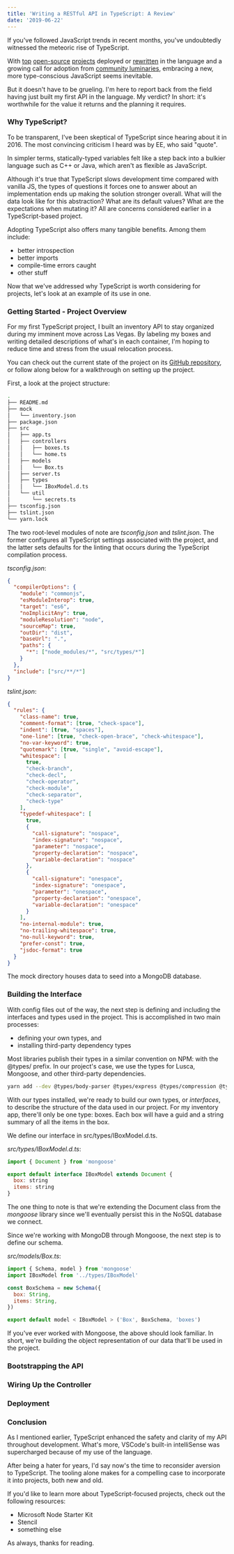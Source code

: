 ```yaml
---
title: 'Writing a RESTful API in TypeScript: A Review'
date: '2019-06-22'
---
```


If you've followed JavaScript trends in recent months, you've undoubtedly witnessed the meteoric rise of TypeScript.

With <a href="https://github.com/pikapkg/web" target="_blank">top</a> <a href="https://github.com/microsoft/vscode" target="_blank">open-source</a> <a href="https://github.com/angular/angular" target="_blank">projects</a> deployed or <a href="https://news.ycombinator.com/item?id=17467141" target="_blank">rewritten</a> in the language and a growing call for adoption from <a href="" target="_blank">community luminaries</a>, embracing a new, more type-conscious JavaScript seems inevitable.

But it doesn't have to be grueling. I'm here to report back from the field having just built my first API in the language. My verdict? In short: it's worthwhile for the value it returns and the planning it requires.

### Why TypeScript?

To be transparent, I've been skeptical of TypeScript since hearing about it in 2016. The most convincing criticism I heard was by EE, who said "quote".

In simpler terms, statically-typed variables felt like a step back into a bulkier language such as C++ or Java, which aren't as flexible as JavaScript.

Although it's true that TypeScript slows development time compared with vanilla JS, the types of questions it forces one to answer about an implementation ends up making the solution stronger overall. What will the data look like for this abstraction? What are its default values? What are the expectations when mutating it? All are concerns considered earlier in a TypeScript-based project.

Adopting TypeScript also offers many tangible benefits. Among them include:

- better introspection
- better imports
- compile-time errors caught
- other stuff

Now that we've addressed why TypeScript is worth considering for projects, let's look at an example of its use in one.

### Getting Started - Project Overview

For my first TypeScript project, I built an inventory API to stay organized during my imminent move across Las Vegas. By labeling my boxes and writing detailed descriptions of what's in each container, I'm hoping to reduce time and stress from the usual relocation process.

You can check out the current state of the project on its <a href="https://github.com/alephnode/inventory-app" target="_blank">GitHub repository</a>, or follow along below for a walkthrough on setting up the project.

First, a look at the project structure:

```bash
.
├── README.md
├── mock
│   └── inventory.json
├── package.json
├── src
│   ├── app.ts
│   ├── controllers
│   │   ├── boxes.ts
│   │   └── home.ts
│   ├── models
│   │   └── Box.ts
│   ├── server.ts
│   ├── types
│   │   └── IBoxModel.d.ts
│   └── util
│       └── secrets.ts
├── tsconfig.json
├── tslint.json
└── yarn.lock
```

The two root-level modules of note are _tsconfig.json_ and _tslint.json_. The former configures all TypeScript settings associated with the project, and the latter sets defaults for the linting that occurs during the TypeScript compilation process.

_tsconfig.json_:

```json
{
  "compilerOptions": {
    "module": "commonjs",
    "esModuleInterop": true,
    "target": "es6",
    "noImplicitAny": true,
    "moduleResolution": "node",
    "sourceMap": true,
    "outDir": "dist",
    "baseUrl": ".",
    "paths": {
      "*": ["node_modules/*", "src/types/*"]
    }
  },
  "include": ["src/**/*"]
}
```

_tslint.json_:

```json
{
  "rules": {
    "class-name": true,
    "comment-format": [true, "check-space"],
    "indent": [true, "spaces"],
    "one-line": [true, "check-open-brace", "check-whitespace"],
    "no-var-keyword": true,
    "quotemark": [true, "single", "avoid-escape"],
    "whitespace": [
      true,
      "check-branch",
      "check-decl",
      "check-operator",
      "check-module",
      "check-separator",
      "check-type"
    ],
    "typedef-whitespace": [
      true,
      {
        "call-signature": "nospace",
        "index-signature": "nospace",
        "parameter": "nospace",
        "property-declaration": "nospace",
        "variable-declaration": "nospace"
      },
      {
        "call-signature": "onespace",
        "index-signature": "onespace",
        "parameter": "onespace",
        "property-declaration": "onespace",
        "variable-declaration": "onespace"
      }
    ],
    "no-internal-module": true,
    "no-trailing-whitespace": true,
    "no-null-keyword": true,
    "prefer-const": true,
    "jsdoc-format": true
  }
}
```

The mock directory houses data to seed into a MongoDB database.

### Building the Interface

With config files out of the way, the next step is defining and including the interfaces and types used in the project. This is accomplished in two main processes:

- defining your own types, and
- installing third-party dependency types

Most libraries publish their types in a similar convention on NPM: with the @types/ prefix. In our project's case, we use the types for Lusca, Mongoose, and other third-party dependencies.

```bash
yarn add --dev @types/body-parser @types/express @types/compression @types/lusca @types/node @types/dotenv @types/mongodb
```

With our types installed, we're ready to build our own types, or _interfaces_, to describe the structure of the data used in our project. For my inventory app, there'll only be one type: boxes. Each box will have a guid and a string summary of all the items in the box.

We define our interface in src/types/IBoxModel.d.ts.

_src/types/IBoxModel.d.ts_:

```javascript
import { Document } from 'mongoose'

export default interface IBoxModel extends Document {
  box: string
  items: string
}
```

The one thing to note is that we're extending the Document class from the _mongoose_ library since we'll eventually persist this in the NoSQL database we connect.

Since we're working with MongoDB through Mongoose, the next step is to define our schema.

_src/models/Box.ts_:

```javascript
import { Schema, model } from 'mongoose'
import IBoxModel from '../types/IBoxModel'

const BoxSchema = new Schema({
  box: String,
  items: String,
})

export default model < IBoxModel > ('Box', BoxSchema, 'boxes')
```

If you've ever worked with Mongoose, the above should look familiar. In short, we're building the object representation of our data that'll be used in the project.

### Bootstrapping the API

### Wiring Up the Controller

### Deployment

### Conclusion

As I mentioned earlier, TypeScript enhanced the safety and clarity of my API throughout development. What's more, VSCode's built-in intelliSense was supercharged because of my use of the language.

After being a hater for years, I'd say now's the time to reconsider aversion to TypeScript. The tooling alone makes for a compelling case to incorporate it into projects, both new and old.

If you'd like to learn more about TypeScript-focused projects, check out the following resources:

- Microsoft Node Starter Kit
- Stencil
- something else

As always, thanks for reading.
